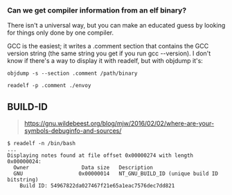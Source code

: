 
### Can we get compiler information from an elf binary?

There isn't a universal way, but you can make an educated guess by looking for things only done by one compiler.

GCC is the easiest; it writes a .comment section that contains the GCC version string (the same string you get if you run gcc --version). I don't know if there's a way to display it with readelf, but with objdump it's:

```
objdump -s --section .comment /path/binary

readelf -p .comment ./envoy
```


## BUILD-ID

> https://gnu.wildebeest.org/blog/mjw/2016/02/02/where-are-your-symbols-debuginfo-and-sources/

```log
$ readelf -n /bin/bash
...
Displaying notes found at file offset 0x00000274 with length 0x00000024:
  Owner                 Data size   Description
  GNU                  0x00000014   NT_GNU_BUILD_ID (unique build ID bitstring)
    Build ID: 54967822da027467f21e65a1eac7576dec7dd821
```